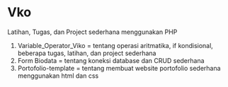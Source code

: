 # Vko
Latihan, Tugas, dan Project sederhana menggunakan PHP
1. Variable_Operator_Viko = tentang operasi aritmatika, if kondisional, beberapa tugas, latihan, dan project sederhana
2. Form Biodata = tentang koneksi database dan CRUD sederhana
3. Portofolio-template = tentang membuat website portofolio sederhana menggunakan html dan css
